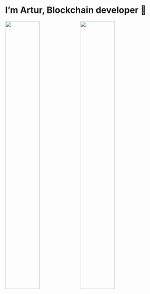 # I’m Artur, Blockchain developer 👋

<img align="left" width="47%" src="https://github-readme-stats.vercel.app/api?username=ArthurChemov&theme=gotham&show_icons=true" />
<img width="47%" src="https://github-readme-stats.vercel.app/api/top-langs/?username=ArthurChemov&layout=compact&theme=gotham" />

<!---
ArthurChemov/ArthurChemov is a ✨ special ✨ repository because its `README.md` (this file) appears on your GitHub profile.
You can click the Preview link to take a look at your changes.
--->
